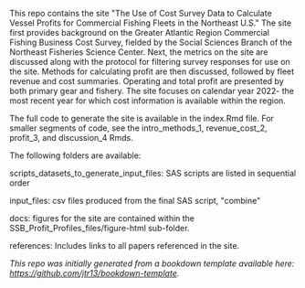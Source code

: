 This repo contains the site "The Use of Cost Survey Data to Calculate Vessel Profits for Commercial Fishing Fleets in the Northeast U.S." 
The site first provides background on the Greater Atlantic Region Commercial Fishing Business Cost Survey, fielded by the Social Sciences Branch of the 
Northeast Fisheries Science Center. Next, the metrics on the site are discussed along with the protocol for filtering survey responses for use on the site.
Methods for calculating profit are then discussed, followed by fleet revenue and cost summaries. Operating and total profit are presented by 
both primary gear and fishery. The site focuses on calendar year 2022- the most recent year for which cost information is available within the region.

The full code to generate the site is available in the index.Rmd file. For smaller segments of code, see the intro_methods_1, revenue_cost_2, 
profit_3, and discussion_4 Rmds.

The following folders are available:

scripts_datasets_to_generate_input_files: SAS scripts are listed in sequential order

input_files: csv files produced from the final SAS script, "combine"

docs: figures for the site are contained within the SSB_Profit_Profiles_files/figure-html sub-folder.

references: Includes links to all papers referenced in the site.

*This repo was initially generated from a bookdown template available here: https://github.com/jtr13/bookdown-template.*





